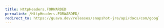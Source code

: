 ```yaml
---
title: HttpHeaders.FORWARDED
permalink: /HttpHeaders.FORWARDED/
redirect_to: https://guava.dev/releases/snapshot-jre/api/docs/com/google/common/net/HttpHeaders.html#FORWARDED
---
```

